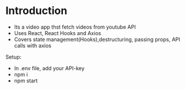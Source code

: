 # Introduction

- Its a video app thst fetch videos from youtube API
- Uses React, React Hooks and Axios
- Covers state management(Hooks),destructuring, passing props, API calls with axios

Setup:

- In .env file, add your API-key
- npm i
- npm start
